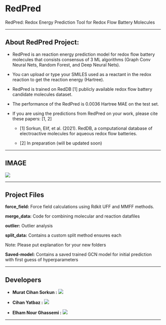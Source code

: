 # RedPred 
RedPred: Redox Energy Prediction Tool for Redox Flow Battery Molecules

------------------------------------------

## About RedPred Project:

* RedPred is an reaction energy prediction model for redox flow battery molecules that consists consensus of 3 ML algorithms (Graph Conv Neural Nets, Random Forest, and Deep Neural Nets).

* You can upload or type your SMILES used as a reactant in the redox reaction to get the reaction energy (Hartree).

* RedPred is trained on RedDB [1] publicly available redox flow battery candidate molecules dataset.

* The performance of the RedPred is 0.0036 Hartree MAE on the test set.

* If you are using the predictions from RedPred on your work, please cite these papers: [1, 2] 

  * [1] Sorkun, Elif, et al. (2021). RedDB, a computational database of electroactive molecules for aqueous redox flow batteries.

  * [2] In preparation (will be updated soon)


------------------------------------------
## IMAGE

![](redpred_app.gif)

------------------------------------------

## Project Files


**force_field:** Force field calculations using Rdkit UFF and MMFF methods.

**merge_data:** Code for combining molecular and reaction datafiles

**outlier:** Outlier analysis

**split_data:** Contains a custom split method ensures each 



Note: Please put explanation for your new folders


**Saved-model:** Contains a saved trained GCN model for initial prediction with first guess of hyperparameters 

------------------------------------------

## Developers

* **Murat Cihan Sorkun :** [![](https://img.shields.io/badge/LinkedIn-%230077B5.svg?&style=flat&logo=linkedin&logoColor=white)](https://www.linkedin.com/in/murat-cihan-sorkun/) 

* **Cihan Yatbaz :** [![](https://img.shields.io/badge/LinkedIn-%230077B5.svg?&style=flat&logo=linkedin&logoColor=white)](https://www.linkedin.com/in/cihanyatbaz/) 

* **Elham Nour Ghassemi :** [![](https://img.shields.io/badge/LinkedIn-%230077B5.svg?&style=flat&logo=linkedin&logoColor=white)](https://www.linkedin.com/in/elhamnourghassemi/)
      


------------------------------------------


